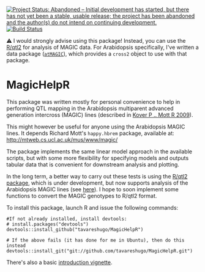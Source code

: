 [![Project Status: Abandoned – Initial development has started, but there has not yet been a stable, usable release; the project has been abandoned and the author(s) do not intend on continuing development.](https://www.repostatus.org/badges/latest/abandoned.svg)](https://www.repostatus.org/#abandoned)
[![Build Status](https://travis-ci.org/tavareshugo/MagicHelpR.svg?branch=master)](https://travis-ci.org/tavareshugo/MagicHelpR)

:warning: I would strongly advise using this package! 
Instead, you can use the [R/qtl2](https://kbroman.org/qtl2/) for analysis of MAGIC data. 
For Arabidopsis specifically, I've written a data package ([`atMAGIC`](https://github.com/tavareshugo/atMAGIC)), 
which provides a `cross2` object to use with that package.

# MagicHelpR

This package was written mostly for personal convenience to help in performing QTL 
mapping in the Arabidopsis multiparent advanced generation intercross (MAGIC) 
lines (described in 
[Kover P .. Mott R 2009](http://journals.plos.org/plosgenetics/article?id=10.1371/journal.pgen.1000551)).

This might however be useful for anyone using the Arabidopsis MAGIC lines. It
depends Richard Mott's `happy.hbrem` package, available at:
http://mtweb.cs.ucl.ac.uk/mus/www/magic/

The package implements the same linear model approach in the available 
scripts, but with some more flexibility for specifying models and outputs 
tabular data that is convenient for downstream analysis and plotting.

In the long term, a better way to carry out these tests is using the 
[R/qtl2 package](https://github.com/rqtl/qtl2), which is under development, but 
now supports analysis of the Arabidopsis MAGIC lines (see 
[here](https://groups.google.com/forum/#!topic/rqtl-disc/pwVi_Igr9zk)). I hope 
to soon implement some functions to convert the MAGIC genotypes to R/qtl2 format.

To install this package, launch R and issue the following commands:

```
#If not already installed, install devtools:
# install.packages("devtools")
devtools::install_github("tavareshugo/MagicHelpR")

# If the above fails (it has done for me in Ubuntu), then do this instead
devtools::install_git("git://github.com/tavareshugo/MagicHelpR.git")
```

There's also a basic [introduction vignette](https://tavareshugo.github.io/MagicHelpR//articles/introduction.html).
